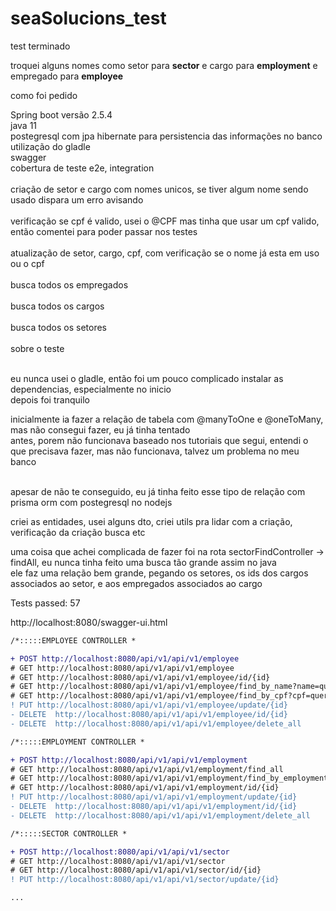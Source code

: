 # seaSolucions_test


test terminado</br>

troquei alguns nomes como setor para <b>sector</b> e cargo para <b>employment</b> e empregado para <b>employee</b></br>

como foi pedido</br>

Spring boot versão 2.5.4</br>
java 11</br>
postegresql com jpa hibernate para persistencia das informações no banco</br>
utilização do gladle</br>
swagger</br>
cobertura de teste e2e, integration</br></br>
criação de setor e cargo com nomes unicos, se tiver algum nome sendo usado dispara um erro avisando</br></br>
verificação se cpf é valido, usei o @CPF mas tinha que usar um cpf valido, então comentei para poder passar nos testes</br></br>
atualização de setor, cargo, cpf, com verificação se o nome já esta em uso ou o cpf</br></br>
busca todos os empregados</br></br>
busca todos os cargos</br></br>
busca todos os setores</br></br>
sobre o teste</br></br>

eu nunca usei o gladle, então foi um pouco complicado instalar as dependencias, especialmente no inicio</br>
depois foi tranquilo</br>

inicialmente ia fazer a relação de tabela com @manyToOne e @oneToMany, mas não consegui fazer, eu já tinha tentado</br>
antes, porem não funcionava baseado nos tutoriais que segui, entendi o que precisava fazer, mas não funcionava, 
talvez um problema no meu banco</br></br>

apesar de não te conseguido, eu já tinha feito esse tipo de relação com prisma orm com postegresql no nodejs</br>

criei as entidades, usei alguns dto, criei utils pra lidar com a criação, verificação da criação busca etc</br>

uma coisa que achei complicada de fazer foi na rota sectorFindController -> findAll, eu nunca tinha feito uma busca tão grande assim no java</br>
ele faz uma relação bem grande, pegando os setores, os ids dos cargos associados ao setor, e aos empregados associados ao cargo

 Tests passed: 57


http://localhost:8080/swagger-ui.html

 
  ```diff
/*:::::EMPLOYEE CONTROLLER *

+ POST http://localhost:8080/api/v1/api/v1/employee
# GET http://localhost:8080/api/v1/api/v1/employee
# GET http://localhost:8080/api/v1/api/v1/employee/id/{id}
# GET http://localhost:8080/api/v1/api/v1/employee/find_by_name?name=query
# GET http://localhost:8080/api/v1/api/v1/employee/find_by_cpf?cpf=query
! PUT http://localhost:8080/api/v1/api/v1/employee/update/{id}
- DELETE  http://localhost:8080/api/v1/api/v1/employee/id/{id}
- DELETE  http://localhost:8080/api/v1/api/v1/employee/delete_all

/*:::::EMPLOYMENT CONTROLLER *

+ POST http://localhost:8080/api/v1/api/v1/employment
# GET http://localhost:8080/api/v1/api/v1/employment/find_all
# GET http://localhost:8080/api/v1/api/v1/employment/find_by_employment?=name=query
# GET http://localhost:8080/api/v1/api/v1/employment/id/{id}
! PUT http://localhost:8080/api/v1/api/v1/employment/update/{id}
- DELETE  http://localhost:8080/api/v1/api/v1/employment/id/{id}
- DELETE  http://localhost:8080/api/v1/api/v1/employment/delete_all

/*:::::SECTOR CONTROLLER *

+ POST http://localhost:8080/api/v1/api/v1/sector
# GET http://localhost:8080/api/v1/api/v1/sector
# GET http://localhost:8080/api/v1/api/v1/sector/id/{id}
! PUT http://localhost:8080/api/v1/api/v1/sector/update/{id}

...
 
